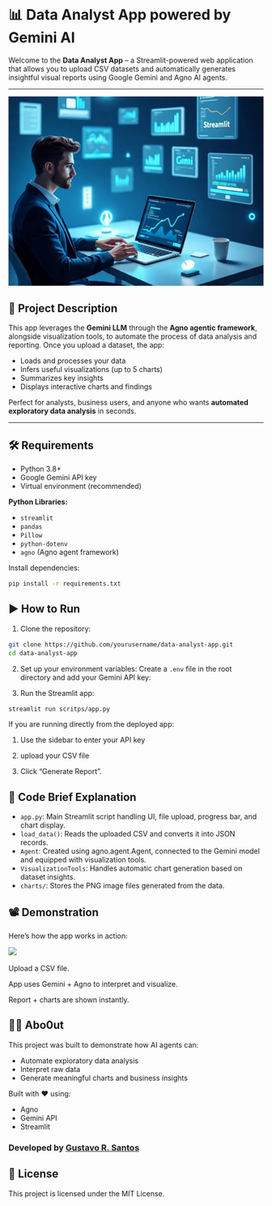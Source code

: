 # 📊 Data Analyst App powered by Gemini AI

Welcome to the **Data Analyst App** – a Streamlit-powered web application that allows you to upload CSV datasets and automatically generates insightful visual reports using Google Gemini and Agno AI agents.

---

![](img/a_modern_data_analyst_working_on_a.jpeg)

## 📌 Project Description

This app leverages the **Gemini LLM** through the **Agno agentic framework**, alongside visualization tools, to automate the process of data analysis and reporting. Once you upload a dataset, the app:
- Loads and processes your data
- Infers useful visualizations (up to 5 charts)
- Summarizes key insights
- Displays interactive charts and findings

Perfect for analysts, business users, and anyone who wants **automated exploratory data analysis** in seconds.

---

## 🛠 Requirements

- Python 3.8+
- Google Gemini API key  
- Virtual environment (recommended)

**Python Libraries:**
- `streamlit`
- `pandas`
- `Pillow`
- `python-dotenv`
- `agno` (Agno agent framework)

Install dependencies:

```bash
pip install -r requirements.txt
```

## ▶️ How to Run

1. Clone the repository:
```bash
git clone https://github.com/yourusername/data-analyst-app.git
cd data-analyst-app
```

2. Set up your environment variables:
Create a `.env` file in the root directory and add your Gemini API key:

3. Run the Streamlit app:

```bash
streamlit run scritps/app.py
```

If you are running directly from the deployed app:
1. Use the sidebar to enter your API key

2. upload your CSV file

3. Click “Generate Report”.

## 🧠 Code Brief Explanation

* `app.py`: Main Streamlit script handling UI, file upload, progress bar, and chart display.
* `load_data()`: Reads the uploaded CSV and converts it into JSON records.
* `Agent`: Created using agno.agent.Agent, connected to the Gemini model and equipped with visualization tools.
* `VisualizationTools`: Handles automatic chart generation based on dataset insights.
* `charts/`: Stores the PNG image files generated from the data.

## 📽 Demonstration

Here’s how the app works in action:

![](img/output.gif)

Upload a CSV file.

App uses Gemini + Agno to interpret and visualize.

Report + charts are shown instantly.

## 👨‍💻 Abo0ut

This project was built to demonstrate how AI agents can:

* Automate exploratory data analysis
* Interpret raw data
* Generate meaningful charts and business insights

Built with ❤️ using:

* Agno
* Gemini API
* Streamlit

### Developed by [Gustavo R. Santos](https://gustavorsantos.me)

## 📄 License
This project is licensed under the MIT License.